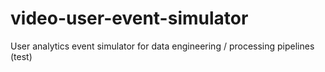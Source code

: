 # video-user-event-simulator
User analytics event simulator for data engineering / processing pipelines (test)
